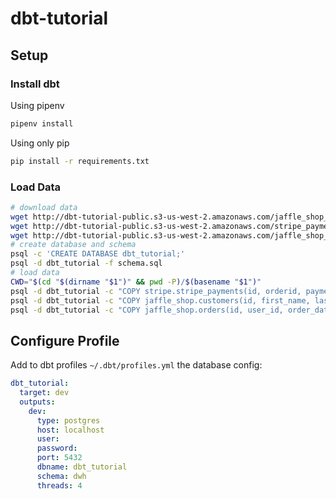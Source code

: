 # dbt-tutorial

## Setup

### Install dbt

Using pipenv

```bash
pipenv install
```

Using only pip

```bash
pip install -r requirements.txt
```

### Load Data

```bash
# download data
wget http://dbt-tutorial-public.s3-us-west-2.amazonaws.com/jaffle_shop_orders.csv -P data/
wget http://dbt-tutorial-public.s3-us-west-2.amazonaws.com/stripe_payments.csv -P data/
wget http://dbt-tutorial-public.s3-us-west-2.amazonaws.com/jaffle_shop_customers.csv -P data/
# create database and schema
psql -c 'CREATE DATABASE dbt_tutorial;'
psql -d dbt_tutorial -f schema.sql
# load data
CWD="$(cd "$(dirname "$1")" && pwd -P)/$(basename "$1")"
psql -d dbt_tutorial -c "COPY stripe.stripe_payments(id, orderid, paymentmethod, status, amount, created) FROM '$CWD/data/stripe_payments.csv' DELIMITER ',' CSV HEADER"
psql -d dbt_tutorial -c "COPY jaffle_shop.customers(id, first_name, last_name) FROM '$CWD/data/jaffle_shop_customers.csv' DELIMITER ',' CSV HEADER"
psql -d dbt_tutorial -c "COPY jaffle_shop.orders(id, user_id, order_date, status) FROM '$CWD/data/jaffle_shop_orders.csv' DELIMITER ',' CSV HEADER"
```

## Configure Profile

Add to dbt profiles `~/.dbt/profiles.yml` the database config:

```yaml
dbt_tutorial:
  target: dev
  outputs:
    dev:
      type: postgres
      host: localhost
      user: 
      password: 
      port: 5432
      dbname: dbt_tutorial
      schema: dwh
      threads: 4
```